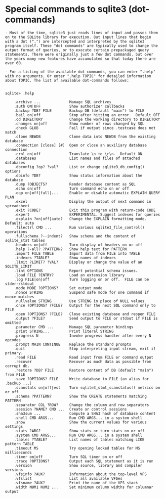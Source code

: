 
# Special commands to sqlite3 (dot-commands)

    - Most of the time, sqlite3 just reads lines of input and passes them on to the SQLite library for execution. But input lines that begin with a dot (".") are intercepted and interpreted by the sqlite3 program itself. These "dot commands" are typically used to change the output format of queries, or to execute certain prepackaged query statements. There were originally just a few dot commands, but over the years many new features have accumulated so that today there are over 60.

    - For a listing of the available dot commands, you can enter ".help" with no arguments. Or enter ".help TOPIC" for detailed information about TOPIC. The list of available dot-commands follows:


    sqlite> .help

        .archive ...             Manage SQL archives
        .auth ON|OFF             Show authorizer callbacks
        .backup ?DB? FILE        Backup DB (default "main") to FILE
        .bail on|off             Stop after hitting an error.  Default OFF
        .cd DIRECTORY            Change the working directory to DIRECTORY
        .changes on|off          Show number of rows changed by SQL
        .check GLOB              Fail if output since .testcase does not match
        .clone NEWDB             Clone data into NEWDB from the existing database
        .connection [close] [#]  Open or close an auxiliary database connection
        .crnl on|off             Translate \n to \r\n.  Default ON
        .databases               List names and files of attached databases
        .dbconfig ?op? ?val?     List or change sqlite3_db_config() options
        .dbinfo ?DB?             Show status information about the database
        .dump ?OBJECTS?          Render database content as SQL
        .echo on|off             Turn command echo on or off
        .eqp on|off|full|...     Enable or disable automatic EXPLAIN QUERY PLAN
        .excel                   Display the output of next command in spreadsheet
        .exit ?CODE?             Exit this program with return-code CODE
        .expert                  EXPERIMENTAL. Suggest indexes for queries
        .explain ?on|off|auto?   Change the EXPLAIN formatting mode.  Default: auto
        .filectrl CMD ...        Run various sqlite3_file_control() operations
        .fullschema ?--indent?   Show schema and the content of sqlite_stat tables
        .headers on|off          Turn display of headers on or off
        .help ?-all? ?PATTERN?   Show help text for PATTERN
        .import FILE TABLE       Import data from FILE into TABLE
        .indexes ?TABLE?         Show names of indexes
        .limit ?LIMIT? ?VAL?     Display or change the value of an SQLITE_LIMIT
        .lint OPTIONS            Report potential schema issues.
        .load FILE ?ENTRY?       Load an extension library
        .log FILE|on|off         Turn logging on or off.  FILE can be stderr/stdout
        .mode MODE ?OPTIONS?     Set output mode
        .nonce STRING            Suspend safe mode for one command if nonce matches
        .nullvalue STRING        Use STRING in place of NULL values
        .once ?OPTIONS? ?FILE?   Output for the next SQL command only to FILE
        .open ?OPTIONS? ?FILE?   Close existing database and reopen FILE
        .output ?FILE?           Send output to FILE or stdout if FILE is omitted
        .parameter CMD ...       Manage SQL parameter bindings
        .print STRING...         Print literal STRING
        .progress N              Invoke progress handler after every N opcodes
        .prompt MAIN CONTINUE    Replace the standard prompts
        .quit                    Stop interpreting input stream, exit if primary.
        .read FILE               Read input from FILE or command output
        .recover                 Recover as much data as possible from corrupt db.
        .restore ?DB? FILE       Restore content of DB (default "main") from FILE
        .save ?OPTIONS? FILE     Write database to FILE (an alias for .backup ...)
        .scanstats on|off|est    Turn sqlite3_stmt_scanstatus() metrics on or off
        .schema ?PATTERN?        Show the CREATE statements matching PATTERN
        .separator COL ?ROW?     Change the column and row separators
        .session ?NAME? CMD ...  Create or control sessions
        .sha3sum ...             Compute a SHA3 hash of database content
        .shell CMD ARGS...       Run CMD ARGS... in a system shell
        .show                    Show the current values for various settings
        .stats ?ARG?             Show stats or turn stats on or off
        .system CMD ARGS...      Run CMD ARGS... in a system shell
        .tables ?TABLE?          List names of tables matching LIKE pattern TABLE
        .timeout MS              Try opening locked tables for MS milliseconds
        .timer on|off            Turn SQL timer on or off
        .trace ?OPTIONS?         Output each SQL statement as it is run
        .version                 Show source, library and compiler versions
        .vfsinfo ?AUX?           Information about the top-level VFS
        .vfslist                 List all available VFSes
        .vfsname ?AUX?           Print the name of the VFS stack
        .width NUM1 NUM2 ...     Set minimum column widths for columnar output
